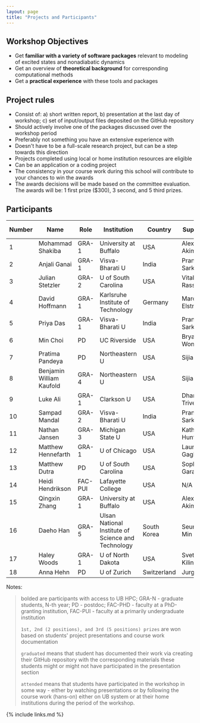 ```yaml
---
layout: page
title: "Projects and Participants"
---
```


## Workshop Objectives

* Get **familiar with a variety of software packages** relevant to modeling of excited states and nonadiabatic dynamics
* Get an overview of **theoretical background** for corresponding computational methods
* Get a **practical experience** with these tools and packages


## Project rules

* Consist of: a) short written report, b) presentation at the last day of workshop; c) set of input/output files deposited on the GitHub repository
* Should actively involve one of the packages discussed over the workshop period 
* Preferably not something you have an extensive experience with 
* Doesn't have to be a full-scale research project, but can be a step towards this direction
* Projects completed using local or home institution resources are eligible
* Can be an application or a coding project
* The consistency in your course work during this school will contribute to your chances to win the awards
* The awards decisions will be made based on the committee evaluation. The awards will be: 1 first prize ($300), 3 second, and 5 third prizes. 



## Participants 

| Number | Name | Role | Institution | Country | Supervisor | Participation Mode | Outcome |
|-----|------|------|-------------|---------|------------|--------|--------|
| 1 | Mohammad Shakiba | GRA-1 | University at Buffalo | USA | Alexey Akimov | Online | **2nd prize** |
| 2 | Anjali Ganai | GRA-1 | Visva-Bharati U | India | Pranab Sarkar | Online | attended |
| 3 | Julian Stetzler | GRA-2 | U of South Carolina | USA | Vitaly Rassolov | **1st prize** |  |
| 4 | David Hoffmann | GRA-1 | Karlsruhe Institute of Technology | Germany | Marcus Elstner | Online | attended |
| 5 | Priya Das | GRA-1 | Visva-Bharati U | India | Pranab Sarkar | Online | attended |
| 6 | Min Choi | PD | UC Riverside | USA | Bryan Wong | In-person | attended |
| 7 | Pratima Pandeya | PD | Northeastern U | USA | Sijia Dong | Online | **2nd prize** |
| 8 | Benjamin William Kaufold | GRA-4 | Northeastern U | USA | Sijia Dong | Online | **3rd prize** |
| 9 | Luke Ali | GRA-1 | Clarkson U | USA | Dhara Trivedi | In-person | **graduated** |
| 10 | Sampad Mandal | GRA-2 | Visva-Bharati U | India | Pranab Sarkar | Online | attended |
| 11 | Nathan Jansen | GRA-3 | Michigan State U | USA | Katharine Hunt | In-person | **3rd prize** |
| 12 | Matthew Hennefarth | GRA-1 | U of Chicago | USA | Laura Gagliardi | Online | attended |
| 13 | Matthew Dutra | PD | U of South Carolina | USA | Sophya Garashchuk | In-person | **2nd prize** |
| 14 | Heidi Hendrikson | FAC-PUI | Lafayette College | USA | N/A | Online | attended |
| 15 | Qingxin Zhang | GRA-1 | University at Buffalo | USA | Alexey Akimov | In-person | **3rd prize** |
| 16 | Daeho Han | GRA-5 | Ulsan National Institute of Science and Technology | South Korea | Seung Kyu Min | In-person | attended |
| 17 | Haley Woods | GRA-1 | U of North Dakota | USA | Svetlana Kilina | Online | attended |
| 18 | Anna Hehn | PD | U of Zurich | Switzerland | Jurg Hutter | Online | attended |



Notes:
>
> bolded are participants with access to UB HPC; GRA-N - graduate students, N-th year; PD - postdoc; FAC-PHD - faculty at a PhD-granting institution, 
> FAC-PUI - faculty at a primarily undergraduate institution
>
> `1st, 2nd (2 positions), and 3rd (5 positions) prizes` are won based on students' project presentations and course work documentation
>
> `graduated` means that student has documented their work via creating their GitHub repository with the corresponding materials
> these students might or might not have participated in the presentation section
> 
> `attended` means that students have participated in the workshop in some way - either by watching presentations or by following 
> the course work (hans-on) either on UB system or at their home institutions during the period of the workshop.
>



{% include links.md %}
